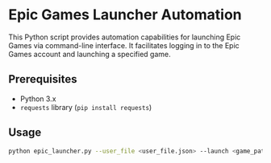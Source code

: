 # Epic Games Launcher Automation

This Python script provides automation capabilities for launching Epic Games via command-line interface. It facilitates logging in to the Epic Games account and launching a specified game.

## Prerequisites
- Python 3.x
- `requests` library (`pip install requests`)

## Usage

```bash
python epic_launcher.py --user_file <user_file.json> --launch <game_path>
